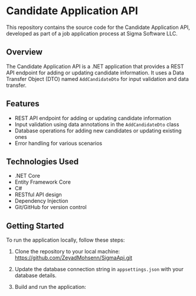 # Candidate Application API

This repository contains the source code for the Candidate Application API, developed as part of a job application process at Sigma Software LLC.

## Overview

The Candidate Application API is a .NET application that provides a REST API endpoint for adding or updating candidate information. It uses a Data Transfer Object (DTO) named `AddCandidateDto` for input validation and data transfer.

## Features

- REST API endpoint for adding or updating candidate information
- Input validation using data annotations in the `AddCandidateDto` class
- Database operations for adding new candidates or updating existing ones
- Error handling for various scenarios

## Technologies Used

- .NET Core
- Entity Framework Core
- C#
- RESTful API design
- Dependency Injection
- Git/GitHub for version control

## Getting Started

To run the application locally, follow these steps:

1. Clone the repository to your local machine:
https://github.com/ZeyadMohsenn/SigmaApi.git

2. Update the database connection string in `appsettings.json` with your database details.

3. Build and run the application:
